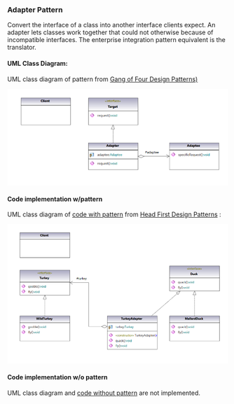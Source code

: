 ### Adapter Pattern

Convert the interface of a class into another interface clients expect. An adapter lets classes work together that could not otherwise because of incompatible interfaces. The enterprise integration pattern equivalent  is the translator.

#### UML Class Diagram:

UML class diagram of pattern from  [Gang of Four Design Patterns)](https://www.amazon.com/Design-Patterns-Object-Oriented-Addison-Wesley-Professional-ebook/dp/B000SEIBB8) 

<img src="adapter.png" alt="drawing" width="600"/> 

#### Code implementation w/pattern

UML class diagram of [code with pattern](../../app/src/main/java/com/example/gofp/head_first/sol/structural/adapter) from [Head First Design Patterns](https://www.amazon.com/Head-First-Design-Patterns-Brain-Friendly/dp/0596007124) :

<img src="adapter_sol.png" alt="drawing" width="600"/> 

#### Code implementation w/o pattern

UML class diagram and [code without pattern](../../app/src/main/java/com/example/gofp/head_first/pre/structural/adapter) are not implemented.
